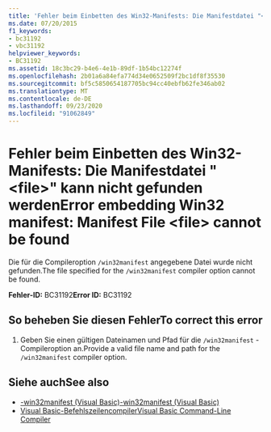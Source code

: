 ```yaml
---
title: 'Fehler beim Einbetten des Win32-Manifests: Die Manifestdatei "<file>" kann nicht gefunden werden'
ms.date: 07/20/2015
f1_keywords:
- bc31192
- vbc31192
helpviewer_keywords:
- BC31192
ms.assetid: 18c3bc29-b4e6-4e1b-89df-1b54bc12274f
ms.openlocfilehash: 2b01a6a84efa774d34e0652509f2bc1df8f35530
ms.sourcegitcommit: bf5c5850654187705bc94cc40ebfb62fe346ab02
ms.translationtype: MT
ms.contentlocale: de-DE
ms.lasthandoff: 09/23/2020
ms.locfileid: "91062849"
---
```

# <a name="error-embedding-win32-manifest-manifest-file-file-cannot-be-found"></a><span data-ttu-id="5dfff-102">Fehler beim Einbetten des Win32-Manifests: Die Manifestdatei "\<file>" kann nicht gefunden werden</span><span class="sxs-lookup"><span data-stu-id="5dfff-102">Error embedding Win32 manifest: Manifest File \<file> cannot be found</span></span>

<span data-ttu-id="5dfff-103">Die für die Compileroption `/win32manifest` angegebene Datei wurde nicht gefunden.</span><span class="sxs-lookup"><span data-stu-id="5dfff-103">The file specified for the `/win32manifest` compiler option cannot be found.</span></span>  
  
 <span data-ttu-id="5dfff-104">**Fehler-ID:** BC31192</span><span class="sxs-lookup"><span data-stu-id="5dfff-104">**Error ID:** BC31192</span></span>  
  
## <a name="to-correct-this-error"></a><span data-ttu-id="5dfff-105">So beheben Sie diesen Fehler</span><span class="sxs-lookup"><span data-stu-id="5dfff-105">To correct this error</span></span>  
  
1. <span data-ttu-id="5dfff-106">Geben Sie einen gültigen Dateinamen und Pfad für die `/win32manifest` -Compileroption an.</span><span class="sxs-lookup"><span data-stu-id="5dfff-106">Provide a valid file name and path for the `/win32manifest` compiler option.</span></span>  
  
## <a name="see-also"></a><span data-ttu-id="5dfff-107">Siehe auch</span><span class="sxs-lookup"><span data-stu-id="5dfff-107">See also</span></span>

- [<span data-ttu-id="5dfff-108">-win32manifest (Visual Basic)</span><span class="sxs-lookup"><span data-stu-id="5dfff-108">-win32manifest (Visual Basic)</span></span>](../reference/command-line-compiler/win32manifest.md)
- [<span data-ttu-id="5dfff-109">Visual Basic-Befehlszeilencompiler</span><span class="sxs-lookup"><span data-stu-id="5dfff-109">Visual Basic Command-Line Compiler</span></span>](../reference/command-line-compiler/index.md)
